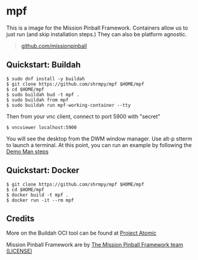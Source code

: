 # mpf

This is a image for the Mission Pinball Framework. 
 Containers allow us to just run (and skip installation steps.) 
 They can also be platform agnostic.

> [github.com/missionpinball](https://github.com/missionpinball/)


## Quickstart: Buildah
```console
$ sudo dnf install -y buildah
$ git clone https://github.com/shrmpy/mpf $HOME/mpf
$ cd $HOME/mpf
$ sudo buildah bud -t mpf .
$ sudo buildah from mpf
$ sudo buildah run mpf-working-container --tty 
```

Then from your vnc client, connect to port 5900 with "secret"
```console
$ vncviewer localhost:5900
```

You will see the desktop from the DWM window manager. Use alt-p stterm 
to launch a terminal. At this point, you can run an example by following the
 [Demo Man steps](http://docs.missionpinball.org/en/latest/example_games/demo_man.html)


## Quickstart: Docker
```console
$ git clone https://github.com/shrmpy/mpf $HOME/mpf
$ cd $HOME/mpf
$ docker build -t mpf .
$ docker run -it --rm mpf
```




## Credits
More on the Buildah OCI tool can be found at
 [Project Atomic](https://github.com/projectatomic/buildah/)

Mission Pinball Framework are by
 [The Mission Pinball Framework team](https://missionpinball.org/about.html)
 [(LICENSE)](https://github.com/missionpinball/mpf/blob/dev/LICENSE.md)
